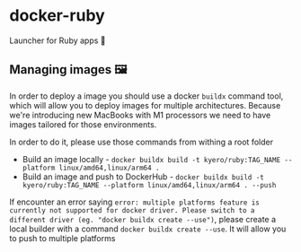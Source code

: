 # docker-ruby
Launcher for Ruby apps :whale:


## Managing images 🖼

In order to deploy a image you should use a docker `buildx` command tool, which will allow you to deploy images
for multiple architectures. Because we're introducing new MacBooks with M1 processors we need to have images tailored
for those environments.

In order to do it, please use those commands from withing a root folder

- Build an image locally - `docker buildx build -t kyero/ruby:TAG_NAME --platform linux/amd64,linux/arm64 .`
- Build an image and push to DockerHub - `docker buildx build -t kyero/ruby:TAG_NAME --platform linux/amd64,linux/arm64 . --push`

If encounter an error saying `error: multiple platforms feature is currently not supported for docker driver. Please switch to a different driver (eg. "docker buildx create --use")`, please create a local builder
with a command `docker buildx create --use`. It will allow you to push to multiple platforms

